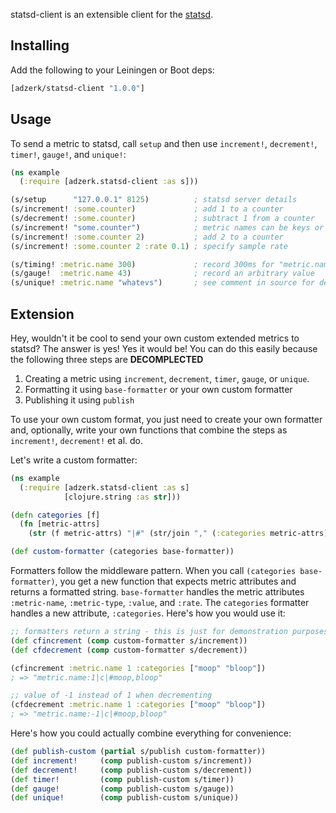 statsd-client is an extensible client for the
[statsd](https://github.com/etsy/statsd).

## Installing

Add the following to your Leiningen or Boot deps:

```clojure
[adzerk/statsd-client "1.0.0"]
```

## Usage

To send a metric to statsd, call `setup` and then use `increment!`,
`decrement!`, `timer!`, `gauge!`, and `unique!`:

```clojure
(ns example
  (:require [adzerk.statsd-client :as s]))

(s/setup      "127.0.0.1" 8125)          ; statsd server details
(s/increment! :some.counter)             ; add 1 to a counter
(s/decrement! :some.counter)             ; subtract 1 from a counter
(s/increment! "some.counter")            ; metric names can be keys or strings
(s/increment! :some.counter 2)           ; add 2 to a counter
(s/increment! :some.counter 2 :rate 0.1) ; specify sample rate

(s/timing! :metric.name 300)             ; record 300ms for "metric.name"
(s/gauge!  :metric.name 43)              ; record an arbitrary value
(s/unique! :metric.name "whatevs")       ; see comment in source for details
```

## Extension

Hey, wouldn't it be cool to send your own custom extended metrics to
statsd? The answer is yes! Yes it would be! You can do this easily
because the following three steps are **DECOMPLECTED**

1. Creating a metric using `increment`, `decrement`, `timer`, `gauge`,
   or `unique`.
2. Formatting it using `base-formatter` or your own custom formatter
3. Publishing it using `publish`

To use your own custom format, you just need to create your own
formatter and, optionally, write your own functions that combine the
steps as `increment!`, `decrement!` et al. do.

Let's write a custom formatter:

```clojure
(ns example
  (:require [adzerk.statsd-client :as s]
            [clojure.string :as str]))

(defn categories [f]
  (fn [metric-attrs]
    (str (f metric-attrs) "|#" (str/join "," (:categories metric-attrs)))))

(def custom-formatter (categories base-formatter))
```

Formatters follow the middleware pattern. When you call `(categories
base-formatter)`, you get a new function that expects metric
attributes and returns a formatted string. `base-formatter` handles
the metric attributes `:metric-name`, `:metric-type`, `:value`, and
`:rate`. The `categories` formatter handles a new attribute,
`:categories`. Here's how you would use it:

```clojure
;; formatters return a string - this is just for demonstration purposes
(def cfincrement (comp custom-formatter s/increment))
(def cfdecrement (comp custom-formatter s/decrement))

(cfincrement :metric.name 1 :categories ["moop" "bloop"])
; => "metric.name:1|c|#moop,bloop"

;; value of -1 instead of 1 when decrementing
(cfdecrement :metric.name 1 :categories ["moop" "bloop"])
; => "metric.name:-1|c|#moop,bloop"
```

Here's how you could actually combine everything for convenience:

```clojure
(def publish-custom (partial s/publish custom-formatter))
(def increment!     (comp publish-custom s/increment))
(def decrement!     (comp publish-custom s/decrement))
(def timer!         (comp publish-custom s/timer))
(def gauge!         (comp publish-custom s/gauge))
(def unique!        (comp publish-custom s/unique))
```
